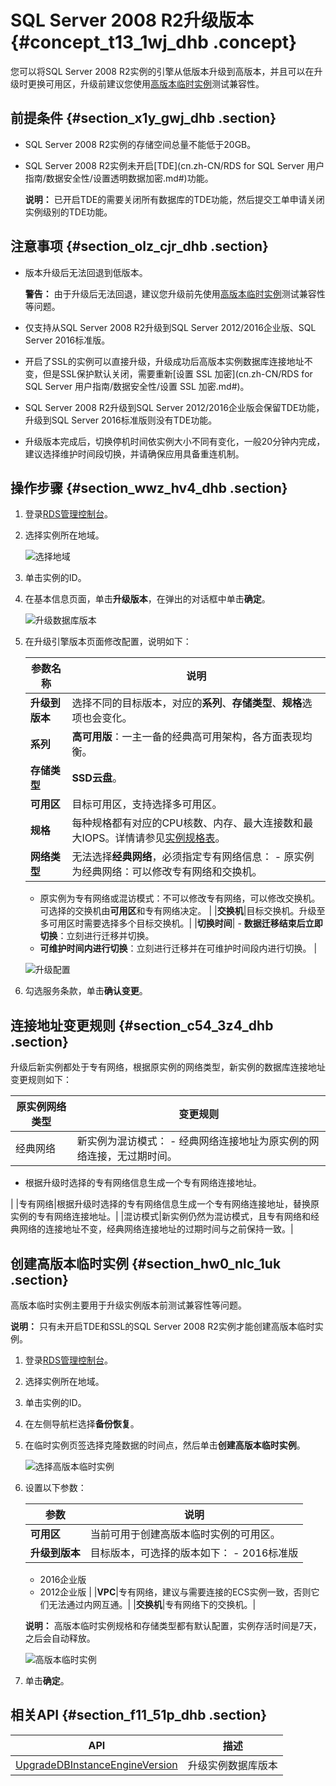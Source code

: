 # SQL Server 2008 R2升级版本 {#concept_t13_1wj_dhb .concept}

您可以将SQL Server 2008 R2实例的引擎从低版本升级到高版本，并且可以在升级时更换可用区，升级前建议您使用[高版本临时实例](#section_hw0_nlc_1uk)测试兼容性。

## 前提条件 {#section_x1y_gwj_dhb .section}

-   SQL Server 2008 R2实例的存储空间总量不能低于20GB。
-   SQL Server 2008 R2实例未开启[TDE](cn.zh-CN/RDS for SQL Server 用户指南/数据安全性/设置透明数据加密.md#)功能。

    **说明：** 已开启TDE的需要关闭所有数据库的TDE功能，然后提交工单申请关闭实例级别的TDE功能。


## 注意事项 {#section_olz_cjr_dhb .section}

-   版本升级后无法回退到低版本。

    **警告：** 由于升级后无法回退，建议您升级前先使用[高版本临时实例](#)测试兼容性等问题。

-   仅支持从SQL Server 2008 R2升级到SQL Server 2012/2016企业版、SQL Server 2016标准版。
-   开启了SSL的实例可以直接升级，升级成功后高版本实例数据库连接地址不变，但是SSL保护默认关闭，需要重新[设置 SSL 加密](cn.zh-CN/RDS for SQL Server 用户指南/数据安全性/设置 SSL 加密.md#)。
-   SQL Server 2008 R2升级到SQL Server 2012/2016企业版会保留TDE功能，升级到SQL Server 2016标准版则没有TDE功能。
-   升级版本完成后，切换停机时间依实例大小不同有变化，一般20分钟内完成，建议选择维护时间段切换，并请确保应用具备重连机制。

## 操作步骤 {#section_wwz_hv4_dhb .section}

1.  登录[RDS管理控制台](https://rds.console.aliyun.com/)。
2.  选择实例所在地域。

    ![选择地域](http://static-aliyun-doc.oss-cn-hangzhou.aliyuncs.com/assets/img/7814/156272713036543_zh-CN.png)

3.  单击实例的ID。
4.  在基本信息页面，单击**升级版本**，在弹出的对话框中单击**确定**。

    ![升级数据库版本](http://static-aliyun-doc.oss-cn-hangzhou.aliyuncs.com/assets/img/142817/156272713041115_zh-CN.png)

5.  在升级引擎版本页面修改配置，说明如下：

    |参数名称|说明|
    |----|--|
    |**升级到版本**|选择不同的目标版本，对应的**系列**、**存储类型**、**规格**选项也会变化。|
    |**系列**|**高可用版**：一主一备的经典高可用架构，各方面表现均衡。|
    |**存储类型**|**SSD云盘**。|
    |**可用区**|目标可用区，支持选择多可用区。|
    |**规格**|每种规格都有对应的CPU核数、内存、最大连接数和最大IOPS。详情请参见[实例规格表](../cn.zh-CN/云数据库RDS简介/实例规格/实例规格表.md#)。|
    |**网络类型**|无法选择**经典网络**，必须指定专有网络信息：     -   原实例为经典网络：可以修改专有网络和交换机。
    -   原实例为专有网络或混访模式：不可以修改专有网络，可以修改交换机。可选择的交换机由**可用区**和专有网络决定。
 |
    |**交换机**|目标交换机。升级至多可用区时需要选择多个目标交换机。|
    |**切换时间**|     -   **数据迁移结束后立即切换**：立刻进行迁移并切换。
    -   **可维护时间内进行切换**：立刻进行迁移并在可维护时间段内进行切换。
 |

    ![升级配置](http://static-aliyun-doc.oss-cn-hangzhou.aliyuncs.com/assets/img/142817/156272713141116_zh-CN.png)

6.  勾选服务条款，单击**确认变更**。

## 连接地址变更规则 {#section_c54_3z4_dhb .section}

升级后新实例都处于专有网络，根据原实例的网络类型，新实例的数据库连接地址变更规则如下：

|原实例网络类型|变更规则|
|-------|----|
|经典网络|新实例为混访模式： -   经典网络连接地址为原实例的网络连接，无过期时间。
-   根据升级时选择的专有网络信息生成一个专有网络连接地址。

 |
|专有网络|根据升级时选择的专有网络信息生成一个专有网络连接地址，替换原实例的专有网络连接地址。|
|混访模式|新实例仍然为混访模式，且专有网络和经典网络的连接地址不变，经典网络连接地址的过期时间与之前保持一致。|

## 创建高版本临时实例 {#section_hw0_nlc_1uk .section}

高版本临时实例主要用于升级实例版本前测试兼容性等问题。

**说明：** 只有未开启TDE和SSL的SQL Server 2008 R2实例才能创建高版本临时实例。

1.  登录[RDS管理控制台](https://rds.console.aliyun.com/)。
2.  选择实例所在地域。
3.  单击实例的ID。
4.  在左侧导航栏选择**备份恢复**。
5.  在临时实例页签选择克隆数据的时间点，然后单击**创建高版本临时实例**。

    ![选择高版本临时实例](http://static-aliyun-doc.oss-cn-hangzhou.aliyuncs.com/assets/img/142817/156272713146604_zh-CN.png)

6.  设置以下参数：

    |参数|说明|
    |--|--|
    |**可用区**|当前可用于创建高版本临时实例的可用区。|
    |**升级到版本**|目标版本，可选择的版本如下：     -   2016标准版
    -   2016企业版
    -   2012企业版
 |
    |**VPC**|专有网络，建议与需要连接的ECS实例一致，否则它们无法通过内网互通。|
    |**交换机**|专有网络下的交换机。|

    **说明：** 高版本临时实例规格和存储类型都有默认配置，实例存活时间是7天，之后会自动释放。

    ![高版本临时实例](http://static-aliyun-doc.oss-cn-hangzhou.aliyuncs.com/assets/img/142817/156272713146602_zh-CN.png)

7.  单击**确定**。

## 相关API {#section_f11_51p_dhb .section}

|API|描述|
|---|--|
|[UpgradeDBInstanceEngineVersion](../cn.zh-CN/API参考/实例管理/UpgradeDBInstanceEngineVersion.md#)|升级实例数据库版本|

